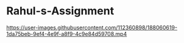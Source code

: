 # Rahul-s-Assignment

https://user-images.githubusercontent.com/112360898/188060619-1da75beb-9ef4-4e9f-a8f9-4c9e84d59708.mp4

